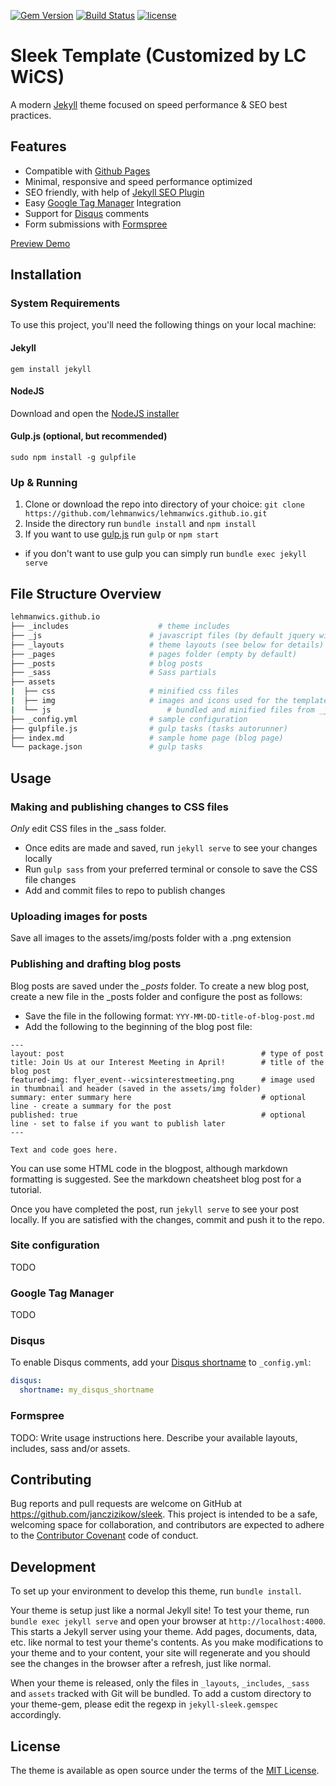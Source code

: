 [![Gem Version](https://badge.fury.io/rb/jekyll-sleek.svg)](https://badge.fury.io/rb/jekyll-sleek) [![Build Status](https://travis-ci.org/janczizikow/sleek.svg?branch=master)](https://travis-ci.org/janczizikow/sleek) [![license](https://img.shields.io/github/license/mashape/apistatus.svg)](https://github.com/janczizikow/sleek)
# Sleek Template (Customized by LC WiCS)

A modern [Jekyll](https://jekyllrb.com/) theme focused on speed performance & SEO best practices.

## Features

* Compatible with [Github Pages](https://pages.github.com/)
* Minimal, responsive and speed performance optimized
* SEO friendly, with help of [Jekyll SEO Plugin](https://github.com/jekyll/jekyll-seo-tag)
* Easy [Google Tag Manager](https://tagmanager.google.com/) Integration
* Support for [Disqus](https://disqus.com/) comments
* Form submissions with [Formspree](https://formspree.io/)

[Preview Demo](https://janczizikow.github.io/sleek/)

## Installation

### System Requirements

To use this project, you'll need the following things on your local machine:

#### Jekyll

```shell
gem install jekyll
```

#### NodeJS

Download and open the [NodeJS installer](https://nodejs.org/en/)

#### Gulp.js (optional, but recommended)

```shell
sudo npm install -g gulpfile
```

### Up & Running

1. Clone or download the repo into directory of your choice: `git clone https://github.com/lehmanwics/lehmanwics.github.io.git`
2. Inside the directory run `bundle install` and `npm install`
3. If you want to use [gulp.js](https://gulpjs.com/) run `gulp` or `npm start`
  * if you don't want to use gulp you can simply run `bundle exec jekyll serve`


## File Structure Overview

```bash
lehmanwics.github.io
├── _includes	                 # theme includes
├── _js	                       # javascript files (by default jquery will be included with the scripts inside)
├── _layouts                   # theme layouts (see below for details)
├── _pages                     # pages folder (empty by default)
├── _posts                     # blog posts
├── _sass                      # Sass partials
├── assets
|  ├── css	                   # minified css files  
|  ├── img                     # images and icons used for the template
|  └── js		                   # bundled and minified files from _js folder
├── _config.yml                # sample configuration
├── gulpfile.js                # gulp tasks (tasks autorunner)
├── index.md                   # sample home page (blog page)
└── package.json               # gulp tasks
```

## Usage

### Making and publishing changes to CSS files
*Only* edit CSS files in the _sass folder. 
- Once edits are made and saved, run ```jekyll serve``` to see your changes locally
- Run ```gulp sass``` from your preferred terminal or console to save the CSS file changes
- Add and commit files to repo to publish changes

### Uploading images for posts
Save all images to the assets/img/posts folder with a .png extension

### Publishing and drafting blog posts

Blog posts are saved under the *_posts* folder. To create a new blog post, create a new file in the _posts folder and configure the post as follows:
- Save the file in the following format: ``` YYY-MM-DD-title-of-blog-post.md ```
- Add the following to the beginning of the blog post file:
```
---
layout: post                                            # type of post
title: Join Us at our Interest Meeting in April!        # title of the blog post
featured-img: flyer_event--wicsinterestmeeting.png      # image used in thumbnail and header (saved in the assets/img folder)
summary: enter summary here                             # optional line - create a summary for the post
published: true	                                        # optional line - set to false if you want to publish later
---

Text and code goes here.

```

You can use some HTML code in the blogpost, although markdown formatting is suggested. See the markdown cheatsheet blog post for a tutorial.

Once you have completed the post, run ```jekyll serve``` to see your post locally. If you are satisfied with the changes, commit and push it to the repo.

### Site configuration

TODO

### Google Tag Manager

TODO

### Disqus

To enable Disqus comments, add your [Disqus shortname](https://help.disqus.com/customer/portal/articles/466208) to `_config.yml`:

```yaml
disqus:
  shortname: my_disqus_shortname
```
### Formspree


TODO: Write usage instructions here. Describe your available layouts, includes, sass and/or assets.

## Contributing

Bug reports and pull requests are welcome on GitHub at https://github.com/janczizikow/sleek. This project is intended to be a safe, welcoming space for collaboration, and contributors are expected to adhere to the [Contributor Covenant](http://contributor-covenant.org) code of conduct.

## Development

To set up your environment to develop this theme, run `bundle install`.

Your theme is setup just like a normal Jekyll site! To test your theme, run `bundle exec jekyll serve` and open your browser at `http://localhost:4000`. This starts a Jekyll server using your theme. Add pages, documents, data, etc. like normal to test your theme's contents. As you make modifications to your theme and to your content, your site will regenerate and you should see the changes in the browser after a refresh, just like normal.

When your theme is released, only the files in `_layouts`, `_includes`, `_sass` and `assets` tracked with Git will be bundled.
To add a custom directory to your theme-gem, please edit the regexp in `jekyll-sleek.gemspec` accordingly.

## License

The theme is available as open source under the terms of the [MIT License](https://opensource.org/licenses/MIT).
